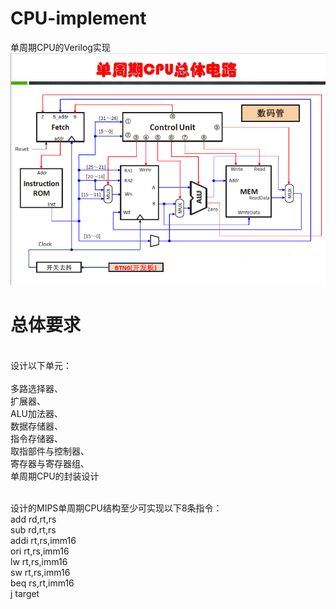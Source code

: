 # CPU-implement
单周期CPU的Verilog实现
![](assignment.png)

# 总体要求
<br>设计以下单元：</br>  
多路选择器、  
扩展器、  
ALU加法器、  
数据存储器、  
指令存储器、  
取指部件与控制器、  
寄存器与寄存器组、  
单周期CPU的封装设计  
<br>

设计的MIPS单周期CPU结构至少可实现以下8条指令：  
add rd,rt,rs  
sub rd,rt,rs  
addi rt,rs,imm16  
ori  rt,rs,imm16  
lw  rt,rs,imm16  
sw  rt,rs,imm16  
beq rs,rt,imm16  
j   target  
